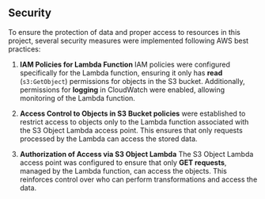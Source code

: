 ## Security

To ensure the protection of data and proper access to resources in this project, several security measures were implemented following AWS best practices:

1. **IAM Policies for Lambda Function**
   IAM policies were configured specifically for the Lambda function, ensuring it only has **read** (`s3:GetObject`) permissions for objects in the S3 bucket. Additionally, permissions for **logging** in CloudWatch were enabled, allowing monitoring of the Lambda function.

2. **Access Control to Objects in S3**
   **Bucket policies** were established to restrict access to objects only to the Lambda function associated with the S3 Object Lambda access point. This ensures that only requests processed by the Lambda can access the stored data.

3. **Authorization of Access via S3 Object Lambda**
   The S3 Object Lambda access point was configured to ensure that only **GET requests**, managed by the Lambda function, can access the objects. This reinforces control over who can perform transformations and access the data.
